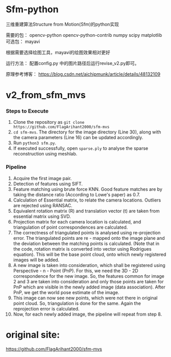 # Sfm-python
三维重建算法Structure from Motion(Sfm)的python实现

需要的包：
opencv-python
opencv-python-contrib
numpy
scipy
matplotlib
可选包：
mayavi

根据需要选择绘图工具，mayavi的绘图效果相对更好

运行方法：
配置config.py 中的图片路径后运行revise_v2.py即可。

原理参考博客：
https://blog.csdn.net/aichipmunk/article/details/48132109


# v2_from_sfm_mvs

### Steps to Execute

1. Clone the repository as ```git clone https://github.com/FlagArihant2000/sfm-mvs```
2. ```cd sfm-mvs```. The directory for the image directory (Line 30), along with the camera parameters (Line 16) can be updated accordingly.
3. Run ```python3 sfm.py```.
4. If executed successfully, open ```sparse.ply``` to analyse the sparse reconstruction using meshlab.

### Pipeline
1. Acquire the first image pair.
2. Detection of features using SIFT.
3. Feature matching using brute force KNN. Good feature matches are by taking the distance ratio (According to Lowe's paper) as 0.7.
4. Calculation of Essential matrix, to relate the camera locations. Outliers are rejected using RANSAC.
5. Equivalent rotation matrix (R) and translation vector (t) are taken from essential matrix using SVD.
6. Projection matrix for each camera location is calculated, and triangulation of point correspondences are calculated.
7. The correctness of triangulated points is analysed using re-projection error. The triangulated points are re - mapped onto the image plane and the deviation between the matching points is calculated. (Note that in the code, rotation matrix is converted into vector using Rodrigues equation). This will be the base point cloud, onto which newly registered images will be added.
8. A new image is taken into consideration, which shall be registered using Perspective - n - Point (PnP). For this, we need the 3D - 2D correspondence for the new image. So, the features common for image 2 and 3 are taken into consideration and only those points are taken for PnP which are visible in the newly added image (data association). After PnP, we get the world pose estimate of the image.
9. This image can now see new points, which were not there in original point cloud. So, triangulation is done for the same. Again the reprojection error is calculated.
10. Now, for each newly added image, the pipeline will repeat from step 8.
# original site:
https://github.com/FlagArihant2000/sfm-mvs

